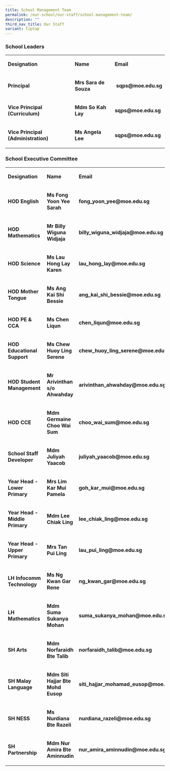```yaml
---
title: School Management Team
permalink: /our-school/our-staff/school-management-team/
description: ""
third_nav_title: Our Staff
variant: tiptap
---
```

<h3><strong>School Leaders</strong></h3><table><tbody><tr><td rowspan="1" colspan="1"><p><strong>Designation</strong></p></td><td rowspan="1" colspan="1"><p><strong>Name</strong></p></td><td rowspan="1" colspan="1"><p><strong>Email</strong></p></td></tr><tr><td rowspan="1" colspan="1"><p><strong>Principal</strong></p></td><td rowspan="1" colspan="1"><p><strong>Mrs Sara de Souza</strong></p></td><td rowspan="1" colspan="1"><p><strong>&nbsp;sqps@moe.edu.sg</strong></p></td></tr><tr><td rowspan="1" colspan="1"><p><strong>Vice Principal (Curriculum)</strong></p></td><td rowspan="1" colspan="1"><p><strong>Mdm So Kah Lay&nbsp;</strong></p></td><td rowspan="1" colspan="1"><p><strong>sqps@moe.edu.sg&nbsp;</strong></p></td></tr><tr><td rowspan="1" colspan="1"><p><strong>Vice Principal (Administration)</strong></p></td><td rowspan="1" colspan="1"><p><strong>Ms Angela Lee</strong></p></td><td rowspan="1" colspan="1"><p><strong>sqps@moe.edu.sg</strong></p></td></tr></tbody></table><h3><strong>School Executive Committee</strong></h3><table><tbody><tr><td rowspan="1" colspan="1"><p><strong>Designation</strong></p></td><td rowspan="1" colspan="1"><p><strong>Name</strong></p></td><td rowspan="1" colspan="1"><p><strong>Email</strong></p></td></tr><tr><td rowspan="1" colspan="1"><p><strong>HOD English</strong></p></td><td rowspan="1" colspan="1"><p><strong>Ms Fong Yoon Yee Sarah</strong></p></td><td rowspan="1" colspan="1"><p><strong>fong_yoon_yee@moe.edu.sg</strong></p></td></tr><tr><td rowspan="1" colspan="1"><p><strong>HOD Mathematics</strong></p></td><td rowspan="1" colspan="1"><p><strong>Mr Billy Wiguna Widjaja</strong></p></td><td rowspan="1" colspan="1"><p><strong>billy_wiguna_widjaja@moe.edu.sg</strong></p></td></tr><tr><td rowspan="1" colspan="1"><p><strong>HOD Science</strong></p></td><td rowspan="1" colspan="1"><p><strong>Ms Lau Hong Lay Karen</strong></p></td><td rowspan="1" colspan="1"><p><strong>lau_hong_lay@moe.edu.sg</strong></p></td></tr><tr><td rowspan="1" colspan="1"><p><strong>HOD Mother Tongue</strong></p></td><td rowspan="1" colspan="1"><p><strong>Ms Ang Kai Shi Bessie</strong></p></td><td rowspan="1" colspan="1"><p><strong>ang_kai_shi_bessie@moe.edu.sg</strong></p></td></tr><tr><td rowspan="1" colspan="1"><p><strong>HOD PE &amp; CCA</strong></p></td><td rowspan="1" colspan="1"><p><strong>Ms Chen Liqun</strong></p></td><td rowspan="1" colspan="1"><p><strong>chen_liqun@moe.edu.sg</strong></p></td></tr><tr><td rowspan="1" colspan="1"><p><strong>HOD Educational Support</strong></p></td><td rowspan="1" colspan="1"><p><strong>Ms Chew Huoy Ling Serene</strong></p></td><td rowspan="1" colspan="1"><p><strong>chew_huoy_ling_serene@moe.edu.sg</strong></p></td></tr><tr><td rowspan="1" colspan="1"><p><strong>HOD Student Management&nbsp;</strong></p></td><td rowspan="1" colspan="1"><p><strong>Mr Arivinthan s/o Ahwahday</strong></p></td><td rowspan="1" colspan="1"><p><strong>arivinthan_ahwahday@moe.edu.sg</strong></p></td></tr><tr><td rowspan="1" colspan="1"><p><strong>HOD CCE</strong></p></td><td rowspan="1" colspan="1"><p><strong>Mdm Germaine Choo Wai Sum</strong></p></td><td rowspan="1" colspan="1"><p><strong>choo_wai_sum@moe.edu.sg</strong></p></td></tr><tr><td rowspan="1" colspan="1"><p><strong>School Staff Developer</strong></p></td><td rowspan="1" colspan="1"><p><strong>Mdm Juliyah Yaacob</strong></p></td><td rowspan="1" colspan="1"><p><strong>juliyah_yaacob@moe.edu.sg</strong></p></td></tr><tr><td rowspan="1" colspan="1"><p><strong>Year Head - Lower Primary</strong></p></td><td rowspan="1" colspan="1"><p><strong>Mrs Lim Kar Mui Pamela</strong></p></td><td rowspan="1" colspan="1"><p><strong>goh_kar_mui@moe.edu.sg</strong></p></td></tr><tr><td rowspan="1" colspan="1"><p><strong>Year Head - Middle Primary</strong></p></td><td rowspan="1" colspan="1"><p><strong>Mdm Lee Chiak Ling</strong></p></td><td rowspan="1" colspan="1"><p><strong>lee_chiak_ling@moe.edu.sg</strong></p></td></tr><tr><td rowspan="1" colspan="1"><p><strong>Year Head - Upper Primary</strong></p></td><td rowspan="1" colspan="1"><p><strong>Mrs Tan Pui Ling</strong></p></td><td rowspan="1" colspan="1"><p><strong>lau_pui_ling@moe.edu.sg</strong></p></td></tr><tr><td rowspan="1" colspan="1"><p><strong>LH Infocomm Technology</strong></p></td><td rowspan="1" colspan="1"><p><strong>Ms Ng Kwan Gar Rene</strong></p></td><td rowspan="1" colspan="1"><p><strong>ng_kwan_gar@moe.edu.sg</strong></p></td></tr><tr><td rowspan="1" colspan="1"><p><strong>LH Mathematics</strong></p></td><td rowspan="1" colspan="1"><p><strong>Mdm Suma Sukanya Mohan</strong></p></td><td rowspan="1" colspan="1"><p><strong>suma_sukanya_mohan@moe.edu.sg</strong></p></td></tr><tr><td rowspan="1" colspan="1"><p><strong>SH Arts</strong></p></td><td rowspan="1" colspan="1"><p><strong>Mdm Norfaraidh Bte Talib</strong></p></td><td rowspan="1" colspan="1"><p><strong>norfaraidh_talib@moe.edu.sg</strong></p></td></tr><tr><td rowspan="1" colspan="1"><p><strong>SH Malay Language</strong></p></td><td rowspan="1" colspan="1"><p><strong>Mdm Siti Hajjar Bte Mohd Eusop</strong></p></td><td rowspan="1" colspan="1"><p><strong>siti_hajjar_mohamad_eusop@moe.edu.sg</strong></p></td></tr><tr><td rowspan="1" colspan="1"><p><strong>SH NESS</strong></p></td><td rowspan="1" colspan="1"><p><strong>Ms Nurdiana Bte Razeli</strong></p></td><td rowspan="1" colspan="1"><p><strong>nurdiana_razeli@moe.edu.sg</strong></p></td></tr><tr><td rowspan="1" colspan="1"><p><strong>SH Partnership</strong></p></td><td rowspan="1" colspan="1"><p><strong>Mdm Nur Amira Bte Aminnudin</strong></p></td><td rowspan="1" colspan="1"><p><strong>nur_amira_aminnudin@moe.edu.sg</strong></p></td></tr></tbody></table><p></p>